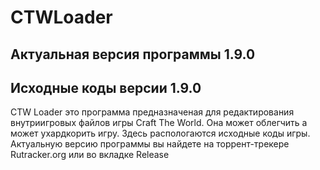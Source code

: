 # CTWLoader

## Актуальная версия программы 1.9.0
## Исходные коды версии 1.9.0

CTW Loader это программа предназначеная для редактирования внутриигровых файлов игры Craft The World. Она может облегчить а может ухардкорить игру. Здесь распологаются исходные коды игры. Актуальную версию программы вы найдете на торрент-трекере Rutracker.org или во вкладке Release
